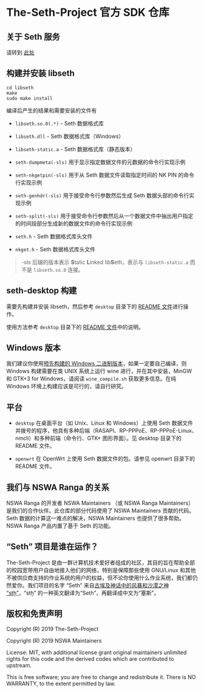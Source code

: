 # The-Seth-Project 官方 SDK 仓库

## 关于 Seth 服务

请转到 [此处](https://seth-project.tk/)

## 构建并安装 libseth

```
cd libseth
make
sudo make install
```

编译后产生的结果和需要安装的文件有

- `libseth.so.0(.*)` - Seth 数据格式库

- `libseth.dll` - Seth 数据格式库（Windows）

- `libseth-static.a` - Seth 数据格式库（静态版本）

- `seth-dumpmeta(-sls)` 用于显示指定数据文件的元数据的命令行实现示例

- `seth-nkgetpin(-sls)` 用于从 Seth 数据文件读取指定时间的 NK PIN 的命令行实现示例

- `seth-genhdr(-sls)` 用于接受命令行参数然后生成 Seth 数据头部的命令行实现示例

- `seth-split(-sls)` 用于接受命令行参数然后从一个数据文件中抽出用户指定的时间段部分生成新的数据文件的命令行实现示例

- `seth.h` - Seth 数据格式库头文件

- `nkget.h` - Seth 数据格式库头文件

> -sls 后辍的版本表示 **S**tatic **L**inked lib**S**eth，表示与 `libseth-static.a` 而不是 `libseth.so.0` 连接。

## seth-desktop 构建

需要先构建并安装 libseth，然后参考 `desktop` 目录下的 [README 文件](desktop/README.md)进行操作。

使用方法参考 `desktop` 目录下的 [README 文件](desktop/README.md)中的说明。

## Windows 版本

我们建议你使用[预先构建的 Windows 二进制版本](https://github.com/seth-project/sdk/releases/)，如果一定要自己编译，则 Windows 构建需要在类 UNIX 系统上运行 wine 进行，并在其中安装，MinGW 和 GTK+3 for Windows，请阅读 `wine_compile.sh` 获取更多信息。在纯 Windows 环境上构建应该是可行的，请自行研究。

## 平台

- `desktop` 在桌面平台（如 Unix、Linux 和 Windows）上使用 Seth 数据文件并拨号的程序，他具有多种后端（RASAPI、RP-PPPoE、RP-PPPoE-Linux、nmcli）和多种前端（命令行、GTK+ 图形界面）。见 desktop 目录下的 README 文件。

- `openwrt` 在 OpenWrt 上使用 Seth 数据文件的包。请参见 openwrt 目录下的 README 文件。

## 我们与 NSWA Ranga 的关系

NSWA Ranga 的开发者 NSWA Maintainers （或 NSWA Ranga Maintainers）是我们的合作伙伴。此仓库的部分代码使用了 NSWA Maintainers 贡献的代码。Seth 数据的计算这一难点的解决，NSWA Maintainers 也提供了很多帮助。NSWA Ranga 产品内置了基于 Seth 的功能。

## “Seth” 项目是谁在运作？

 The-Seth-Project 是由一群计算机技术爱好者组成的社区，其目的旨在帮助全部的校园宽带用户自由地接入他们的网络，特别是保障那些使用 GNU/Linux 和其他不被供应商支持的作业系统的用户的权益，但不论你使用什么作业系统，我们都仍然爱你。我们项目的名字 “Seth” 来自[古埃及神话中的风暴和沙漠之神 “stẖ”](https://en.wikipedia.org/wiki/Set_(deity))，“stẖ” 的一种英文翻译为“Seth”，再翻译成中文为“塞斯”。 

## 版权和免责声明

Copyright (R) 2019 The-Seth-Project

Copyright (R) 2019 NSWA Maintainers

License: MIT, with additional license grant original maintainers unlimited rights for this code and the derived codes which are contributed to upstream.

This is free software; you are free to change and redistribute it. There is NO WARRANTY, to the extent permitted by law.
